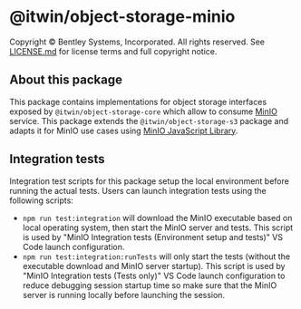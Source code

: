 # @itwin/object-storage-minio

Copyright © Bentley Systems, Incorporated. All rights reserved. See [LICENSE.md](./LICENSE.md) for license terms and full copyright notice.

## About this package

This package contains implementations for object storage interfaces exposed by `@itwin/object-storage-core` which allow to consume [MinIO](https://min.io/) service. This package extends the `@itwin/object-storage-s3` package and adapts it for MinIO use cases using [MinIO JavaScript Library](https://www.npmjs.com/package/minio).

## Integration tests

Integration test scripts for this package setup the local environment before running the actual tests.
Users can launch integration tests using the following scripts:
- `npm run test:integration` will download the MinIO executable based on local operating system, then start the MinIO server and tests. This script is used by "MinIO Integration tests (Environment setup and tests)" VS Code launch configuration.
- `npm run test:integration:runTests` will only start the tests (without the executable download and MinIO server startup). This script is used by "MinIO Integration tests (Tests only)" VS Code launch configuration to reduce debugging session startup time so make sure that the MinIO server is running locally before launching the session.
